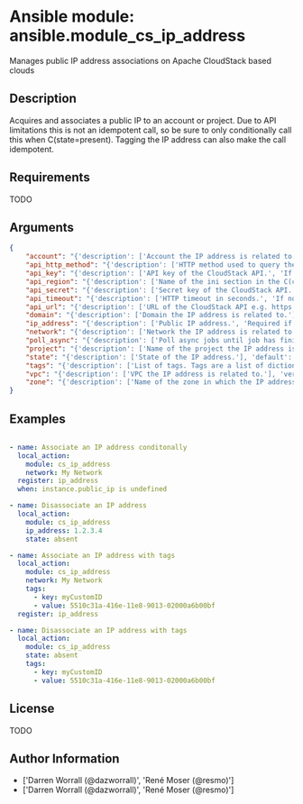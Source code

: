 # Ansible module: ansible.module_cs_ip_address


Manages public IP address associations on Apache CloudStack based clouds

## Description

Acquires and associates a public IP to an account or project.
Due to API limitations this is not an idempotent call, so be sure to only conditionally call this when C(state=present).
Tagging the IP address can also make the call idempotent.

## Requirements

TODO

## Arguments

``` json
{
    "account": "{'description': ['Account the IP address is related to.']}",
    "api_http_method": "{'description': ['HTTP method used to query the API endpoint.', 'If not given, the C(CLOUDSTACK_METHOD) env variable is considered.', 'As the last option, the value is taken from the ini config file, also see the notes.', 'Fallback value is C(get) if not specified.'], 'choices': ['get', 'post']}",
    "api_key": "{'description': ['API key of the CloudStack API.', 'If not given, the C(CLOUDSTACK_KEY) env variable is considered.', 'As the last option, the value is taken from the ini config file, also see the notes.']}",
    "api_region": "{'description': ['Name of the ini section in the C(cloustack.ini) file.', 'If not given, the C(CLOUDSTACK_REGION) env variable is considered.'], 'default': 'cloudstack'}",
    "api_secret": "{'description': ['Secret key of the CloudStack API.', 'If not set, the C(CLOUDSTACK_SECRET) env variable is considered.', 'As the last option, the value is taken from the ini config file, also see the notes.']}",
    "api_timeout": "{'description': ['HTTP timeout in seconds.', 'If not given, the C(CLOUDSTACK_TIMEOUT) env variable is considered.', 'As the last option, the value is taken from the ini config file, also see the notes.', 'Fallback value is 10 seconds if not specified.']}",
    "api_url": "{'description': ['URL of the CloudStack API e.g. https://cloud.example.com/client/api.', 'If not given, the C(CLOUDSTACK_ENDPOINT) env variable is considered.', 'As the last option, the value is taken from the ini config file, also see the notes.']}",
    "domain": "{'description': ['Domain the IP address is related to.']}",
    "ip_address": "{'description': ['Public IP address.', 'Required if C(state=absent) and C(tags) is not set']}",
    "network": "{'description': ['Network the IP address is related to.']}",
    "poll_async": "{'description': ['Poll async jobs until job has finished.'], 'type': 'bool', 'default': True}",
    "project": "{'description': ['Name of the project the IP address is related to.']}",
    "state": "{'description': ['State of the IP address.'], 'default': 'present', 'choices': ['present', 'absent']}",
    "tags": "{'description': ['List of tags. Tags are a list of dictionaries having keys C(key) and C(value).', 'Tags can be used as an unique identifier for the IP Addresses.', 'In this case, at least one of them must be unique to ensure idempontency.'], 'aliases': ['tag'], 'version_added': '2.6'}",
    "vpc": "{'description': ['VPC the IP address is related to.'], 'version_added': '2.2'}",
    "zone": "{'description': ['Name of the zone in which the IP address is in.', 'If not set, default zone is used.']}",
}
```

## Examples


``` yaml

- name: Associate an IP address conditonally
  local_action:
    module: cs_ip_address
    network: My Network
  register: ip_address
  when: instance.public_ip is undefined

- name: Disassociate an IP address
  local_action:
    module: cs_ip_address
    ip_address: 1.2.3.4
    state: absent

- name: Associate an IP address with tags
  local_action:
    module: cs_ip_address
    network: My Network
    tags:
      - key: myCustomID
      - value: 5510c31a-416e-11e8-9013-02000a6b00bf
  register: ip_address

- name: Disassociate an IP address with tags
  local_action:
    module: cs_ip_address
    state: absent
    tags:
      - key: myCustomID
      - value: 5510c31a-416e-11e8-9013-02000a6b00bf

```

## License

TODO

## Author Information
  - ['Darren Worrall (@dazworrall)', 'René Moser (@resmo)']
  - ['Darren Worrall (@dazworrall)', 'René Moser (@resmo)']
